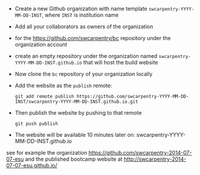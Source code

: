 * Create a new Github organization with name template `swcarpentry-YYYY-MM-DD-INST`, where `INST` is institution name
* Add all your collaborators as owners of the organization
* for the https://github.com/swcarpentry/bc repository under the organization account
* create an empty repository under the organization named `swcarpentry-YYYY-MM-DD-INST.github.io` that will host the build website
* Now clone the `bc` repository of your organization locally
* Add the website as the `publish` remote:

      git add remote publish https://github.com/swcarpentry-YYYY-MM-DD-INST/swcarpentry-YYYY-MM-DD-INST.github.io.git
    
* Then publish the website by pushing to that remote

      git push publish
    
* The website will be available 10 minutes later on: swcarpentry-YYYY-MM-DD-INST.github.io 

see for example the organization https://github.com/swcarpentry-2014-07-07-esu and the published bootcamp website at http://swcarpentry-2014-07-07-esu.github.io/
